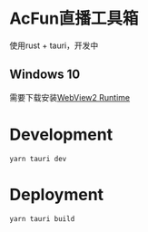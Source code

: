 # AcFun直播工具箱
使用rust + tauri，开发中

## Windows 10
需要下载安装[WebView2 Runtime](https://go.microsoft.com/fwlink/p/?LinkId=2124703)

# Development

`yarn tauri dev`

# Deployment

`yarn tauri build`